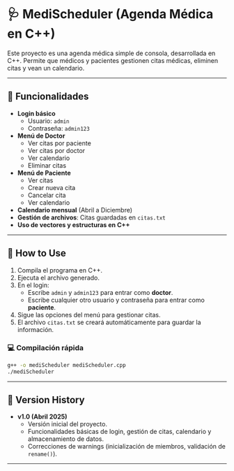 # 🩺 MediScheduler (Agenda Médica en C++)

Este proyecto es una agenda médica simple de consola, desarrollada en C++. Permite que médicos y pacientes gestionen citas médicas, eliminen citas y vean un calendario.

---

## 📌 Funcionalidades

- **Login básico**
  - Usuario: `admin`
  - Contraseña: `admin123`
- **Menú de Doctor**
  - Ver citas por paciente
  - Ver citas por doctor
  - Ver calendario
  - Eliminar citas
- **Menú de Paciente**
  - Ver citas
  - Crear nueva cita
  - Cancelar cita
  - Ver calendario
- **Calendario mensual** (Abril a Diciembre)
- **Gestión de archivos**: Citas guardadas en `citas.txt`
- **Uso de vectores y estructuras en C++**

---

## 🚀 How to Use

1. Compila el programa en C++.
2. Ejecuta el archivo generado.
3. En el login:
   - Escribe `admin` y `admin123` para entrar como **doctor**.
   - Escribe cualquier otro usuario y contraseña para entrar como **paciente**.
4. Sigue las opciones del menú para gestionar citas.
5. El archivo `citas.txt` se creará automáticamente para guardar la información.

### 💻 Compilación rápida

```bash
g++ -o mediScheduler mediScheduler.cpp
./mediScheduler
```

---

## 📜 Version History

- **v1.0 (Abril 2025)**
  - Versión inicial del proyecto.
  - Funcionalidades básicas de login, gestión de citas, calendario y almacenamiento de datos.
  - Correcciones de warnings (inicialización de miembros, validación de `rename()`).

---
